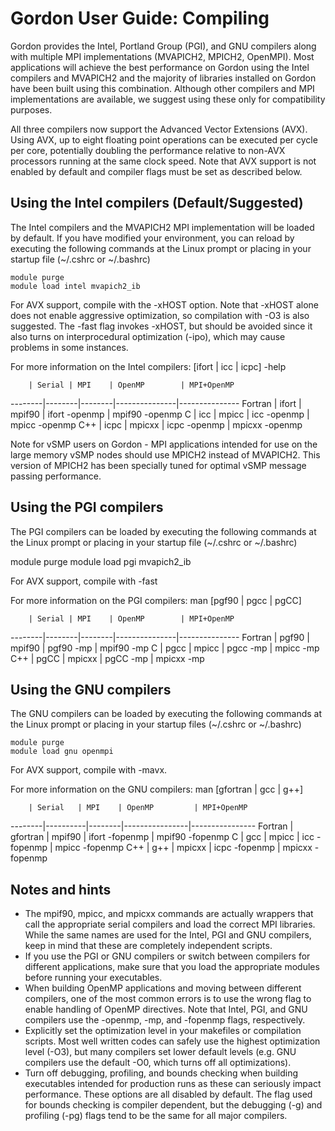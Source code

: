 Gordon User Guide: Compiling
============================

Gordon provides the Intel, Portland Group (PGI), and GNU compilers along with multiple MPI implementations (MVAPICH2, MPICH2, OpenMPI). Most applications will achieve the best performance on Gordon using the Intel compilers and MVAPICH2 and the majority of libraries installed on Gordon have been built using this combination. Although other compilers and MPI implementations are available, we suggest using these only for compatibility purposes.

All three compilers now support the Advanced Vector Extensions (AVX). Using AVX, up to eight floating point operations can be executed per cycle per core, potentially doubling the performance relative to non-AVX processors running at the same clock speed. Note that AVX support is not enabled by default and compiler flags must be set as described below.

Using the Intel compilers (Default/Suggested)
---------------------------------------------
The Intel compilers and the MVAPICH2 MPI implementation will be loaded by default. If you have modified your environment, you can reload by executing the following commands at the Linux prompt or placing in your startup file (~/.cshrc or ~/.bashrc)

    module purge
    module load intel mvapich2_ib

For AVX support, compile with the -xHOST option. Note that -xHOST alone does not enable aggressive optimization, so compilation with -O3 is also suggested. The -fast flag invokes -xHOST, but should be avoided since it also turns on interprocedural optimization (-ipo), which may cause problems in some instances.

For more information on the Intel compilers: [ifort | icc | icpc] -help

        | Serial | MPI    | OpenMP        | MPI+OpenMP
--------|--------|--------|---------------|---------------
Fortran | ifort  | mpif90 | ifort -openmp | mpif90 -openmp
C       | icc    | mpicc  | icc -openmp   | mpicc -openmp
C++     | icpc   | mpicxx | icpc -openmp  | mpicxx -openmp

Note for vSMP users on Gordon - MPI applications intended for use on the large memory vSMP nodes should use MPICH2 instead of MVAPICH2. This version of MPICH2 has been specially tuned for optimal vSMP message passing performance.

Using the PGI compilers
-----------------------
The PGI compilers can be loaded by executing the following commands at the Linux prompt or placing in your startup file (~/.cshrc or ~/.bashrc)

module purge
module load pgi mvapich2_ib

For AVX support, compile with -fast

For more information on the PGI compilers: man [pgf90 | pgcc | pgCC]

        | Serial | MPI    | OpenMP        | MPI+OpenMP
--------|--------|--------|---------------|---------------
Fortran | pgf90  | mpif90 | pgf90 -mp     | mpif90 -mp
C       | pgcc   | mpicc  | pgcc -mp      | mpicc -mp
C++     | pgCC   | mpicxx | pgCC -mp      | mpicxx -mp

Using the GNU compilers
-----------------------
The GNU compilers can be loaded by executing the following commands at the Linux prompt or placing in your startup files (~/.cshrc or ~/.bashrc)

    module purge
    module load gnu openmpi

For AVX support, compile with -mavx. 

For more information on the GNU compilers: man [gfortran | gcc | g++]

        | Serial   | MPI    | OpenMP         | MPI+OpenMP
--------|----------|--------|----------------|----------------
Fortran | gfortran | mpif90 | ifort -fopenmp | mpif90 -fopenmp
C       | gcc      | mpicc  | icc -fopenmp   | mpicc -fopenmp
C++     | g++      | mpicxx | icpc -fopenmp  | mpicxx -fopenmp

Notes and hints
---------------
* The mpif90, mpicc, and mpicxx commands are actually wrappers that call the appropriate serial compilers and load the correct MPI libraries. While the same names are used for the Intel, PGI and GNU compilers, keep in mind that these are completely independent scripts.
* If you use the PGI or GNU compilers or switch between compilers for different applications, make sure that you load the appropriate modules before running your executables.
* When building OpenMP applications and moving between different compilers, one of the most common errors is to use the wrong flag to enable handling of OpenMP directives. Note that Intel, PGI, and GNU compilers use the -openmp, -mp, and -fopenmp flags, respectively.
* Explicitly set the optimization level in your makefiles or compilation scripts. Most well written codes can safely use the highest optimization level (-O3), but many compilers set lower default levels (e.g. GNU compilers use the default -O0, which turns off all optimizations).
* Turn off debugging, profiling, and bounds checking when building executables intended for production runs as these can seriously impact performance. These options are all disabled by default. The flag used for bounds checking is compiler dependent, but the debugging (-g) and profiling (-pg) flags tend to be the same for all major compilers.
